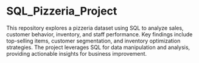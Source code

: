 # SQL_Pizzeria_Project
This repository explores a pizzeria dataset using SQL to analyze sales, customer behavior, inventory, and staff performance. Key findings include top-selling items, customer segmentation, and inventory optimization strategies. The project leverages SQL for data manipulation and analysis, providing actionable insights for business improvement.
